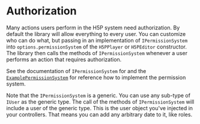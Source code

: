 # Authorization

Many actions users perform in the H5P system need authorization. By default the
library will allow everything to every user. You can customize who can do what,
but passing in an implementation of `IPermissionSystem` into
`options.permissionSystem` of the `H5PPlayer` or `H5PEditor` constructor. The
library then calls the methods of `IPermissionSystem` whenever a user performs an
action that requires authorization.

See the documentation of `IPermissionSystem` for and the
[`ExamplePermissionSystem`](/packages/h5p-rest-example-server/src/ExamplePermissionSystem.ts)
for reference how to implement the permission system.

Note that the `IPermissionSystem` is a generic. You can use any sub-type of
`IUser` as the generic type. The call of the methods of `IPermissionSystem` will
include a user of the generic type. This is the user object you've injected in
your controllers. That means you can add any arbitrary date to it, like roles.
